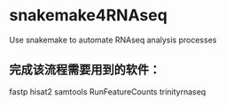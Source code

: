 # snakemake4RNAseq
Use snakemake to automate RNAseq analysis processes

## 完成该流程需要用到的软件：
fastp
hisat2
samtools
RunFeatureCounts
trinityrnaseq
